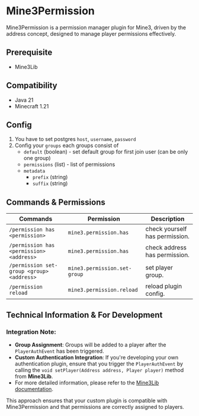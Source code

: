# Mine3Permission

Mine3Permission is a permission manager plugin for Mine3, driven by the address concept, designed to manage player permissions effectively.

## Prerequisite

- Mine3Lib

## Compatibility

- Java 21
- Minecraft 1.21

## Config

1. You have to set postgres `host`, `username`, `password`
2. Config your `groups` each groups consist of
   - `default` (boolean) - set default group for first join user (can be only one group)
   - `permissions` (list) - list of permissions
   - `metadata`
     - `prefix` (string)
     - `suffix` (string)

## Commands & Permissions

| Commands                                  | Permission                   | Description                    |
| ----------------------------------------- | ---------------------------- | ------------------------------ |
| `/permission has <permission>`            | `mine3.permission.has`       | check yourself has permission. |
| `/permission has <permission> <address>`  | `mine3.permission.has`       | check address has permission.  |
| `/permission set-group <group> <address>` | `mine3.permission.set-group` | set player group.              |
| `/permission reload`                      | `mine3.permission.reload`    | reload plugin config.          |

## Technical Information & For Development

### Integration Note:

- **Group Assignment**: Groups will be added to a player after the `PlayerAuthEvent` has been triggered.
- **Custom Authentication Integration**: If you're developing your own authentication plugin, ensure that you trigger the `PlayerAuthEvent` by calling the `void setPlayer(Address address, Player player)` method from **Mine3Lib**.
- For more detailed information, please refer to the [Mine3Lib documentation](/Mine3Lib/README.md).

This approach ensures that your custom plugin is compatible with Mine3Permission and that permissions are correctly assigned to players.
